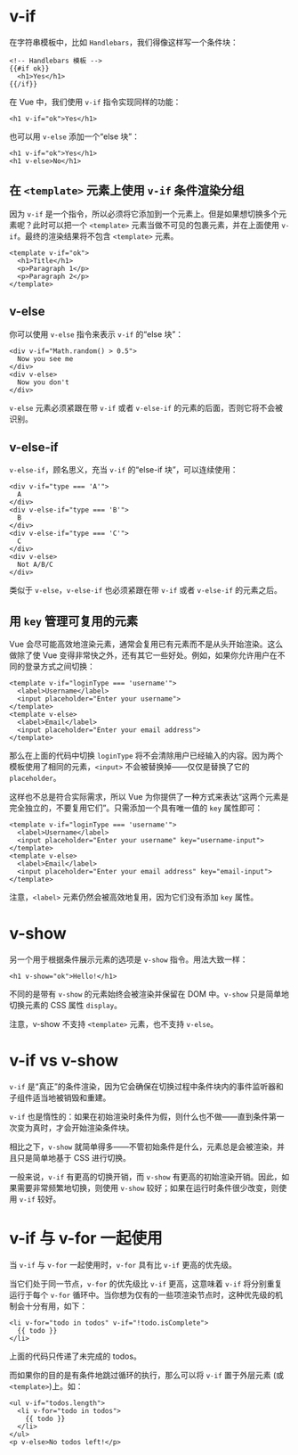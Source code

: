 # v-if
在字符串模板中，比如 `Handlebars`，我们得像这样写一个条件块：
```
<!-- Handlebars 模板 -->
{{#if ok}}
  <h1>Yes</h1>
{{/if}}
```
在 Vue 中，我们使用 `v-if` 指令实现同样的功能：
```
<h1 v-if="ok">Yes</h1>
```
也可以用 `v-else` 添加一个“else 块”：
```
<h1 v-if="ok">Yes</h1>
<h1 v-else>No</h1>
```
## 在 `<template>` 元素上使用 `v-if` 条件渲染分组

因为 `v-if` 是一个指令，所以必须将它添加到一个元素上。但是如果想切换多个元素呢？此时可以把一个 `<template>` 元素当做不可见的包裹元素，并在上面使用 `v-if`。最终的渲染结果将不包含 `<template>` 元素。
```
<template v-if="ok">
  <h1>Title</h1>
  <p>Paragraph 1</p>
  <p>Paragraph 2</p>
</template>
```
## v-else
你可以使用 `v-else` 指令来表示 `v-if` 的“else 块”：
```
<div v-if="Math.random() > 0.5">
  Now you see me
</div>
<div v-else>
  Now you don't
</div>
```
`v-else` 元素必须紧跟在带 `v-if` 或者 `v-else-if` 的元素的后面，否则它将不会被识别。
## v-else-if
`v-else-if`，顾名思义，充当 `v-if` 的“else-if 块”，可以连续使用：
```
<div v-if="type === 'A'">
  A
</div>
<div v-else-if="type === 'B'">
  B
</div>
<div v-else-if="type === 'C'">
  C
</div>
<div v-else>
  Not A/B/C
</div>
```
类似于 `v-else`，`v-else-if` 也必须紧跟在带 `v-if` 或者 `v-else-if` 的元素之后。
## 用 `key` 管理可复用的元素
Vue 会尽可能高效地渲染元素，通常会复用已有元素而不是从头开始渲染。这么做除了使 Vue 变得非常快之外，还有其它一些好处。例如，如果你允许用户在不同的登录方式之间切换：
```
<template v-if="loginType === 'username'">
  <label>Username</label>
  <input placeholder="Enter your username">
</template>
<template v-else>
  <label>Email</label>
  <input placeholder="Enter your email address">
</template>
```
那么在上面的代码中切换 `loginType` 将不会清除用户已经输入的内容。因为两个模板使用了相同的元素，`<input>` 不会被替换掉——仅仅是替换了它的 `placeholder`。

这样也不总是符合实际需求，所以 Vue 为你提供了一种方式来表达“这两个元素是完全独立的，不要复用它们”。只需添加一个具有唯一值的 `key` 属性即可：
```
<template v-if="loginType === 'username'">
  <label>Username</label>
  <input placeholder="Enter your username" key="username-input">
</template>
<template v-else>
  <label>Email</label>
  <input placeholder="Enter your email address" key="email-input">
</template>
```
注意，`<label>` 元素仍然会被高效地复用，因为它们没有添加 `key` 属性。
# v-show
另一个用于根据条件展示元素的选项是 `v-show` 指令。用法大致一样：
```
<h1 v-show="ok">Hello!</h1>
```
不同的是带有 `v-show` 的元素始终会被渲染并保留在 DOM 中。`v-show` 只是简单地切换元素的 CSS 属性 `display`。

注意，v-show 不支持 `<template>` 元素，也不支持 `v-else`。
# v-if vs v-show
`v-if` 是“真正”的条件渲染，因为它会确保在切换过程中条件块内的事件监听器和子组件适当地被销毁和重建。

`v-if` 也是惰性的：如果在初始渲染时条件为假，则什么也不做——直到条件第一次变为真时，才会开始渲染条件块。

相比之下，`v-show` 就简单得多——不管初始条件是什么，元素总是会被渲染，并且只是简单地基于 CSS 进行切换。

一般来说，`v-if` 有更高的切换开销，而 `v-show` 有更高的初始渲染开销。因此，如果需要非常频繁地切换，则使用 `v-show` 较好；如果在运行时条件很少改变，则使用 `v-if` 较好。
# v-if 与 v-for 一起使用
当 `v-if` 与 `v-for` 一起使用时，`v-for` 具有比 `v-if` 更高的优先级。

当它们处于同一节点，`v-for` 的优先级比 `v-if` 更高，这意味着 `v-if` 将分别重复运行于每个 `v-for` 循环中。当你想为仅有的一些项渲染节点时，这种优先级的机制会十分有用，如下：
```
<li v-for="todo in todos" v-if="!todo.isComplete">
  {{ todo }}
</li>
```
上面的代码只传递了未完成的 todos。

而如果你的目的是有条件地跳过循环的执行，那么可以将 `v-if` 置于外层元素 (或 `<template>`)上。如：
```
<ul v-if="todos.length">
  <li v-for="todo in todos">
    {{ todo }}
  </li>
</ul>
<p v-else>No todos left!</p>
```